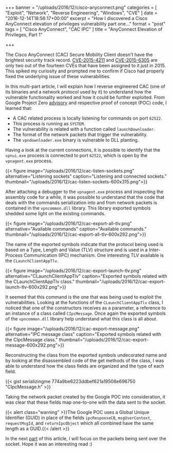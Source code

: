 +++
banner = "/uploads/2016/12/cisco-anyconnect.png"
categories = [ "Exploit", "Network", "Reverse Engineering", "Windows", "CVE" ]
date = "2016-12-14T18:56:17+00:00"
excerpt = "How I discovered a Cisco AnyConnect elevation of privileges vulnerability part one..."
format = "post"
tags = [ "Cisco AnyConnect", "CAC IPC" ]
title = "AnyConnect Elevation of Privileges, Part 1"

+++

The Cisco AnyConnect (CAC) Secure Mobility Client doesn't have the brightest security track record. [CVE-2015-4211][1] and [CVE-2015-6305][2] are only two out of the fourteen CVEs that have been assigned to it just in 2015. This spiked my curiosity and prompted me to confirm if Cisco had properly fixed the underlying issue of these vulnerabilities.

<!--more-->

In this multi-part article, I will explain how I reverse engineered CAC (one of its binaries and a network protocol used by it) to understand how the vulnerable functionality worked and how it could be further exploited. From Google Project Zero [advisory][3] and respective proof of concept (POC) code, I learned that:

* A CAC related process is locally listening for commands on port `62522`.
* This process is running as `SYSTEM`.
* The vulnerability is related with a function called `launchDownloader`.
* The format of the network packets that trigger the vulnerability.
* The `vpndownloader.exe` binary is vulnerable to DLL planting.

Having a look at the current connections, it is possible to identify that the `vpnui.exe` process is connected to port `62522`, which is open by the `vpnagent.exe` process.

{{< figure image="/uploads/2016/12/cac-listen-sockets.png" alternative="Listening sockets" caption="Listening and connected sockets." thumbnail="/uploads/2016/12/cac-listen-sockets-600x315.png">}}

After attaching a debugger to the `vpnagent.exe` process and inspecting the assembly code for a while, it was possible to understand that the code that deals with the commands serialization into and from network packets is contained in the `vpncommon.dll` library. This library exported symbols shedded some light on the existing commands.

{{< figure image="/uploads/2016/12/cac-export-all-tlv.png" alternative="Available commands" caption="Available commands." thumbnail="/uploads/2016/12/cac-export-all-tlv-600x292.png">}}

The name of the exported symbols indicate that the protocol being used is based on a Type, Length and Value (TLV) structure and is used in a Inter-Process Communication (IPC) mechanism. One interesting TLV available is the `CLaunchClientAppTlv`.

{{< figure image="/uploads/2016/12/cac-export-launch-tlv.png" alternative="CLaunchClientAppTlv" caption="Exported symbols related with the CLaunchClientAppTlv class." thumbnail="/uploads/2016/12/cac-export-launch-tlv-600x292.png">}}

It seemed that this command is the one that was being used to exploit the vulnerabilities. Looking at the functions of the `CLaunchClientAppTlv` class, I noticed that one of the constructors receives as a parameter, a reference to an instance of a class called `CIpcMessage`. Once again the exported symbols of the `vpncommon.dll` library help understand what this class is all about.

{{< figure image="/uploads/2016/12/cac-export-message.png" alternative="IPC message class" caption="Exported symbols related with the CIpcMessage class." thumbnail="/uploads/2016/12/cac-export-message-600x292.png">}}

Reconstructing the class from the exported symbols undecorated name and by looking at the disassembled code of the get methods of the class, I was able to understand how the class fields are organized and the type of each field.

{{< gist serializingme 774a9be6223ddbef621a19508e696750 "CIpcMessage.h" >}}

Taking the network packet created by the Google POC into consideration, it was clear that these fields map one-to-one with the data sent to the socket.

{{< alert class="warning" >}}The Google POC uses a Global Unique Identifier (GUID) in place of the fields `ipcResponseCB`, `msgUserContext`, `requestMsgId`, and `returnIpcObject` which all combined have the same length as a GUID.{{< /alert >}}

In the next [part][5] of this article, I will focus on the packets being sent over the socket. Hope it was an interesting read :)

[1]: https://tools.cisco.com/security/center/viewAlert.x?alertId=39466 "CVE-2015-4211"
[2]: https://tools.cisco.com/security/center/viewAlert.x?alertId=41136 "CVE-2015-6305"
[3]: https://bugs.chromium.org/p/project-zero/issues/detail?id=460 "Cisco AnyConnect Secure Mobility Client v3.1.08009 Elevation of Privilege"
[4]: https://www.rohitab.com/apimonitor "API Monitor"
[5]: /2016/12/20/anyconnect-elevation-of-privileges-part-2/ "AnyConnect Elevation of Privileges, Part 2"
